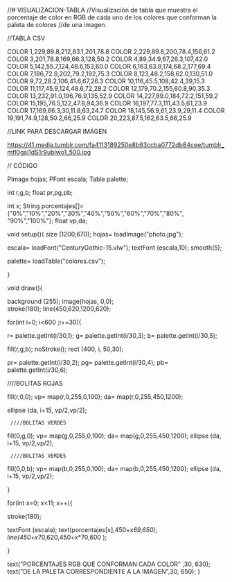 //# VISUALIZACION-TABLA
//Visualización de tabla que muestra el porcentaje de color en RGB de cada uno de los colores que conforman la paleta de colores //de una imagen.

//TABLA CSV

COLOR 1,229,89.8,212,83.1,201,78.8
COLOR 2,229,89.8,200,78.4,156,61.2
COLOR 3,201,78.8,169,66.3,128,50.2
COLOR 4,89,34.9,67,26.3,107,42.0
COLOR 5,142,55.7,124,48.6,153,60.0
COLOR 6,163,63.9,174,68.2,177,69.4
COLOR 7,186,72.9,202,79.2,192,75.3
COLOR 8,123,48.2,158,62.0,130,51.0
COLOR 9,72,28.2,106,41.6,67,26.3
COLOR 10,116,45.5,108,42.4,39,15.3
COLOR 11,117,45.9,124,48.6,72,28.2
COLOR 12,179,70.2,155,60.8,90,35.3
COLOR 13,232,91.0,196,76.9,135,52.9
COLOR 14,227,89.0,184,72.2,151,59.2
COLOR 15,195,76.5,122,47.8,94,36.9
COLOR 16,197,77.3,111,43.5,61,23.9
COLOR 17,169,66.3,30,11.8,63,24.7
COLOR 18,145,56.9,61,23.9,29,11.4
COLOR 19,191,74.9,128,50.2,66,25.9
COLOR 20,223,87.5,162,63.5,66,25.9

//LINK PARA DESCARGAR IMÁGEN

https://41.media.tumblr.com/fa4113189250e8b63ccba0772db84cee/tumblr_mfl0gsj1dS1r9ublwo1_500.jpg

// CÓDIGO

PImage hojas;
PFont escala;
Table palette;

int r,g,b;
float pr,pg,pb;

int x;
String porcentajes[]={"0%","10%","20%","30%","40%","50%","60%","70%","80%",
"90%","100%"};
float vp,da;



void setup(){
size (1200,670);
hojas= loadImage("photo.jpg");

escala= loadFont("CenturyGothic-15.vlw");
textFont (escala,10);
smooth(5);

palette= loadTable("colores.csv");
 
}

void draw(){
 
background (255); 
image(hojas, 0,0);  
stroke(180);
line(450,620,1200,620);

for(int i=0; i<600 ;i+=30){
  
  r= palette.getInt(i/30,1);
  g= palette.getInt(i/30,3);
  b= palette.getInt(i/30,5);

fill(r,g,b);
noStroke();
rect (400, i, 50,30);

  
  pr= palette.getInt(i/30,2);
  pg= palette.getInt(i/30,4);
  pb= palette.getInt(i/30,6);
  
   ////BOLITAS ROJAS
  
  fill(r,0,0);
  vp= map(r,0,255,0,100);
  da= map(r,0,255,450,1200);
  
  ellipse (da, i+15, vp/2,vp/2);
  
     ////BOLITAS VERDES
  
  fill(0,g,0);
  vp= map(g,0,255,0,100);
  da= map(g,0,255,450,1200);
  ellipse (da, i+15, vp/2,vp/2);
  
     ////BOLITAS VERDES
  
  fill(0,0,b);
  vp= map(b,0,255,0,100);
  da= map(b,0,255,450,1200);
  ellipse (da, i+15, vp/2,vp/2);
 

}

for(int x=0; x<11; x++){

  
 stroke(180);
 
  
 textFont (escala);
text(porcentajes[x],450+x*69,650);
line(450+x*70,620,450+x*70,600 );
  

}

text("PORCENTAJES RGB QUE CONFORMAN CADA COLOR" ,30, 630);
text("DE LA PALETA CORRESPONDIENTE A LA IMAGEN",30, 650);
}
